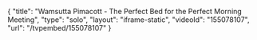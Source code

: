 {
    "title": "Wamsutta Pimacott - The Perfect Bed for the Perfect Morning Meeting",
    "type": "solo",
    "layout": "iframe-static",
    "videoId": "155078107",
    "url": "\/tvpembed\/155078107"
}